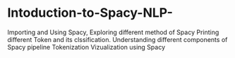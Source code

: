 # Intoduction-to-Spacy-NLP-
Importing and Using Spacy, Exploring different method of Spacy
Printing different Token and its clssification.
Understanding different components of Spacy pipeline
Tokenization 
Vizualization using Spacy

